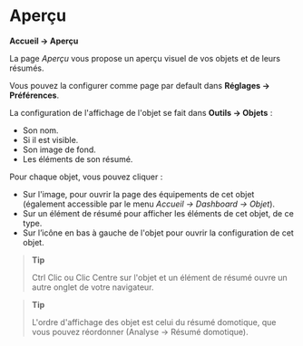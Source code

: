 # Aperçu
**Accueil → Aperçu**

La page *Aperçu* vous propose un aperçu visuel de vos objets et de leurs résumés.

Vous pouvez la configurer comme page par default dans **Réglages → Préférences**.

La configuration de l'affichage de l'objet se fait dans **Outils → Objets** :
- Son nom.
- Si il est visible.
- Son image de fond.
- Les éléments de son résumé.

Pour chaque objet, vous pouvez cliquer :
- Sur l'image, pour ouvrir la page des équipements de cet objet (également accessible par le menu *Accueil → Dashboard → Objet*).
- Sur un élément de résumé pour afficher les éléments de cet objet, de ce type.
- Sur l’icône en bas à gauche de l'objet pour ouvrir la configuration de cet objet.

> **Tip**
>
> Ctrl Clic ou Clic Centre sur l'objet et un élément de résumé ouvre un autre onglet de votre navigateur.

> **Tip**
>
> L'ordre d'affichage des objet est celui du résumé domotique, que vous pouvez réordonner (Analyse → Résumé domotique).